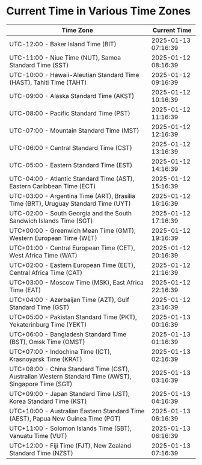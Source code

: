 # Current Time in Various Time Zones

| Time Zone | Current Time |
|-----------|--------------|
| UTC-12:00 - Baker Island Time (BIT) | 2025-01-13 07:16:39 |
| UTC-11:00 - Niue Time (NUT), Samoa Standard Time (SST) | 2025-01-12 08:16:39 |
| UTC-10:00 - Hawaii-Aleutian Standard Time (HAST), Tahiti Time (TAHT) | 2025-01-12 09:16:39 |
| UTC-09:00 - Alaska Standard Time (AKST) | 2025-01-12 10:16:39 |
| UTC-08:00 - Pacific Standard Time (PST) | 2025-01-12 11:16:39 |
| UTC-07:00 - Mountain Standard Time (MST) | 2025-01-12 12:16:39 |
| UTC-06:00 - Central Standard Time (CST) | 2025-01-12 13:16:39 |
| UTC-05:00 - Eastern Standard Time (EST) | 2025-01-12 14:16:39 |
| UTC-04:00 - Atlantic Standard Time (AST), Eastern Caribbean Time (ECT) | 2025-01-12 15:16:39 |
| UTC-03:00 - Argentina Time (ART), Brasília Time (BRT), Uruguay Standard Time (UYT) | 2025-01-12 16:16:39 |
| UTC-02:00 - South Georgia and the South Sandwich Islands Time (SGT) | 2025-01-12 17:16:39 |
| UTC±00:00 - Greenwich Mean Time (GMT), Western European Time (WET) | 2025-01-12 19:16:39 |
| UTC+01:00 - Central European Time (CET), West Africa Time (WAT) | 2025-01-12 20:16:39 |
| UTC+02:00 - Eastern European Time (EET), Central Africa Time (CAT) | 2025-01-12 21:16:39 |
| UTC+03:00 - Moscow Time (MSK), East Africa Time (EAT) | 2025-01-12 22:16:39 |
| UTC+04:00 - Azerbaijan Time (AZT), Gulf Standard Time (GST) | 2025-01-12 23:16:39 |
| UTC+05:00 - Pakistan Standard Time (PKT), Yekaterinburg Time (YEKT) | 2025-01-13 00:16:39 |
| UTC+06:00 - Bangladesh Standard Time (BST), Omsk Time (OMST) | 2025-01-13 01:16:39 |
| UTC+07:00 - Indochina Time (ICT), Krasnoyarsk Time (KRAT) | 2025-01-13 02:16:39 |
| UTC+08:00 - China Standard Time (CST), Australian Western Standard Time (AWST), Singapore Time (SGT) | 2025-01-13 03:16:39 |
| UTC+09:00 - Japan Standard Time (JST), Korea Standard Time (KST) | 2025-01-13 04:16:39 |
| UTC+10:00 - Australian Eastern Standard Time (AEST), Papua New Guinea Time (PGT) | 2025-01-13 06:16:39 |
| UTC+11:00 - Solomon Islands Time (SBT), Vanuatu Time (VUT) | 2025-01-13 06:16:39 |
| UTC+12:00 - Fiji Time (FJT), New Zealand Standard Time (NZST) | 2025-01-13 07:16:39 |
